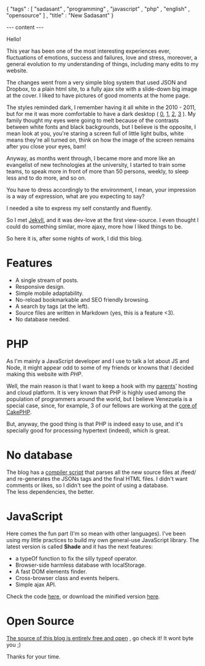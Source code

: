 { "tags" : [
    "sadasant"
  , "programming"
  , "javascript"
  , "php"
  , "english"
  , "opensource"
  ]
, "title" : "New Sadasant"
}

--- content ---

Hello!

This year has been one of the most interesting experiences ever,
fluctuations of emotions, success and failures, love and
stress, moreover, a general evolution to my understanding
of things, including many edits to my website.

The changes went from a very simple blog system
that used JSON and Dropbox, to a plain html site,
to a fully ajax site with a slide-down big image
at the cover. I liked to have pictures of good moments
at the home page.

The styles reminded dark, I remember having it all white
in the 2010 - 2011, but for me it was more comfortable
to have a dark desktop (
[0](http://sadasant.deviantart.com/art/Desktop0002-181479401),
[1](http://sadasant.deviantart.com/art/Arch-Linux-182995278),
[2](http://sadasant.deviantart.com/art/Fulgur-03-205170452),
[3](http://sadasant.deviantart.com/art/My-desktop-for-the-2012-325841169)
). My family thought my eyes were going to
melt because of the contrasts between white fonts and
black backgrounds, but I believe is the opposite,
I mean look at you, you're staring a screen full of
little light bulbs, white means they're all
turned on, think on how the image of the screen
remains after you close your eyes, bam!

Anyway, as months went through, I became
more and more like an evangelist of new technologies
at the university, I started to train some teams,
to speak more in front of more than 50 persons,
weekly, to sleep less and to do more, and so on.

You have to dress accordingly to the environment,
I mean, your impression is a way of expression,
what are you expecting to say?

I needed a site to express my self constantly and fluently.

So I met [Jekyll](http://wiki.github.com/mojombo/jekyll/),
and it was dev-love at the first view-source. I even thought
I could do something similar, more ajaxy,
more how I liked things to be.

So here it is, after some nights of work, I did this blog.

# Features

-   A single stream of posts.
-   Responsive design.
-   Simple mobile adaptability.
-   No-reload bookmarkable and SEO friendly browsing.
-   A search by tags (at the left).
-   Source files are written in Markdown (yes, this is a feature <3).
-   No database needed.

# PHP

As I'm mainly a JavaScript developer and I use to talk a lot
about JS and Node, it might appear odd to some of my friends
or knowns that I decided making this website with _PHP_.

Well, the main reason is that I want to keep a hook with my
[parents](http://tecnosoluciones.com/)' hosting and cloud platform.
It is very known that PHP is highly used among the population of
programmers around the world, but I believe Venezuela is a special case,
since, for example, 3 of our fellows are working at the
[core of CakePHP](http://www.cakedc.com/team).

But, anyway, the good thing is that PHP is indeed easy to use,
and it's specially good for processing hypertext (indeed),
which is great.

# No database

The blog has a [compiler script](https://github.com/sadasant/sadasant/blob/master/admin/digest.php)
that parses all the new source files at /feed/ and re-generates
the JSONs tags and the final HTML files. I didn't want comments
or likes, so I didn't see the point of using a database.  
The less dependencies, the better.

# JavaScript

Here comes the fun part (I'm so mean with other languages).
I've been using my little practices to build my own
general-use JavaScript library.
The latest version is called **Shade** and it has the next features:

-   a typeOf function to fix the silly typeof operator.
-   Browser-side harmless database with localStorage.
-   A fast DOM elements finder.
-   Cross-browser class and events helpers.
-   Simple ajax API.

Check the code [here](https://github.com/sadasant/sadasant/blob/master/js/Shade.js),
or download the minified version [here](http://sadasant.com/js/Shade.min.js).

# Open Source

[The source of this blog is entirely free and open](https://github.com/sadasant/sadasant)
, go check it! It wont byte you ;)

Thanks for your time.
